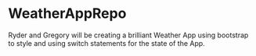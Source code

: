 # WeatherAppRepo
Ryder and Gregory will be creating a brilliant Weather App using bootstrap to style and using switch statements for the state of the App.
